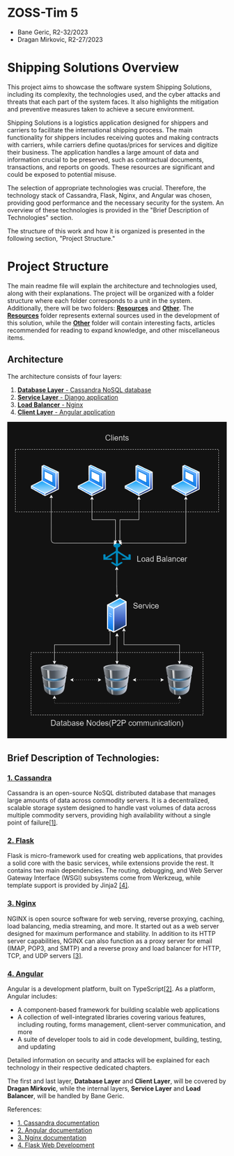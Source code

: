 # ZOSS-Tim 5

  - Bane Geric, R2-32/2023
  - Dragan Mirkovic, R2-27/2023


# Shipping Solutions Overview

This project aims to showcase the software system Shipping Solutions, including its complexity, the technologies used, and the cyber attacks and threats that each part of the system faces. It also highlights the mitigation and preventive measures taken to achieve a secure environment.

Shipping Solutions is a logistics application designed for shippers and carriers to facilitate the international shipping process. The main functionality for shippers includes receiving quotes and making contracts with carriers, while carriers define quotas/prices for services and digitize their business. The application handles a large amount of data and information crucial to be preserved, such as contractual documents, transactions, and reports on goods. These resources are significant and could be exposed to potential misuse.

The selection of appropriate technologies was crucial. Therefore, the technology stack of Cassandra, Flask, Nginx, and Angular was chosen, providing good performance and the necessary security for the system. An overview of these technologies is provided in the "Brief Description of Technologies" section.

The structure of this work and how it is organized is presented in the following section, "Project Structure."

# Project Structure

The main readme file will explain the architecture and technologies used, along with their explanations. The project will be organized with a folder structure where each folder corresponds to a unit in the system. Additionally, there will be two folders: [**Resources**](https://github.com/Dragan2402/zoss-23-24/tree/main/Resources) and [**Other**](https://github.com/Dragan2402/zoss-23-24/tree/main/Other). The [**Resources**](https://github.com/Dragan2402/zoss-23-24/tree/main/Resources) folder represents external sources used in the development of this solution, while the [**Other**](https://github.com/Dragan2402/zoss-23-24/tree/main/Other) folder will contain interesting facts, articles recommended for reading to expand knowledge, and other miscellaneous items.

## Architecture

The architecture consists of four layers:
1. [**Database Layer** - Cassandra NoSQL database](https://github.com/Dragan2402/zoss-23-24/tree/main/1.%20Database%20layer)
2. [**Service Layer** - Django application](https://github.com/Dragan2402/zoss-23-24/tree/main/2.%20Service%20layer)
3. [**Load Balancer** - Nginx](https://github.com/Dragan2402/zoss-23-24/tree/main/3.%20Load%20balancer%20layer)
4. [**Client Layer** - Angular application](https://github.com/Dragan2402/zoss-23-24/tree/main/4.%20Client%20layer)

![Architecture Image](ZossArchitecture.png)

## Brief Description of Technologies:

### [1. Cassandra](https://github.com/Dragan2402/zoss-23-24/tree/main/1.%20Database%20layer)

Cassandra is an open-source NoSQL distributed database that manages large amounts of data across commodity servers. It is a decentralized, scalable storage system designed to handle vast volumes of data across multiple commodity servers, providing high availability without a single point of failure[[1]](https://cassandra.apache.org/doc/latest/index.html).

### [2. Flask](https://github.com/Dragan2402/zoss-23-24/tree/main/2.%20Service%20layer)

Flask is micro-framework used for creating web applications, that provides a solid core with the basic services, while extensions provide the rest. It contains two main dependencies. The routing, debugging, and Web Server Gateway Interface (WSGI) subsystems come from Werkzeug, while template support is provided by Jinja2 [[4]](https://coddyschool.com/upload/Flask_Web_Development_Developing.pdf).

### [3. Nginx](https://github.com/Dragan2402/zoss-23-24/tree/main/3.%20Load%20balancer%20layer)

NGINX is open source software for web serving, reverse proxying, caching, load balancing, media streaming, and more. It started out as a web server designed for maximum performance and stability. In addition to its HTTP server capabilities, NGINX can also function as a proxy server for email (IMAP, POP3, and SMTP) and a reverse proxy and load balancer for HTTP, TCP, and UDP servers [[3]](https://www.nginx.com/resources/glossary/nginx/).

### [4. Angular](https://github.com/Dragan2402/zoss-23-24/tree/main/4.%20Client%20layer)

Angular is a development platform, built on TypeScript[[2]](https://angular.io/docs). As a platform, Angular includes:
- A component-based framework for building scalable web applications
- A collection of well-integrated libraries covering various features, including routing, forms management, client-server communication, and more
- A suite of developer tools to aid in code development, building, testing, and updating

Detailed information on security and attacks will be explained for each technology in their respective dedicated chapters.

The first and last layer, **Database Layer** and **Client Layer**, will be covered by **Dragan Mirkovic**, while the internal layers, **Service Layer** and **Load Balancer**, will be handled by Bane Geric.

References: 
- [1. Cassandra documentation](https://cassandra.apache.org/doc/latest/index.html)
- [2. Angular documentation](https://angular.io/docs)
- [3. Nginx documentation](https://www.nginx.com/resources/glossary/nginx/)
- [4. Flask Web Development](https://coddyschool.com/upload/Flask_Web_Development_Developing.pdf)
